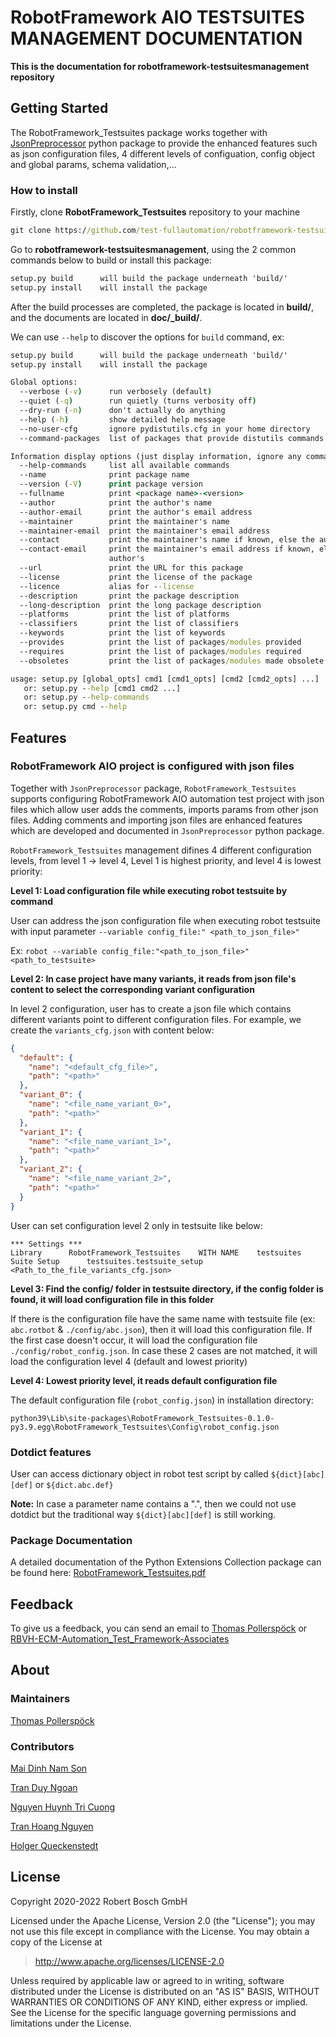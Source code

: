 # RobotFramework AIO TESTSUITES MANAGEMENT DOCUMENTATION

**This is the documentation for robotframework-testsuitesmanagement
repository**

## Getting Started

The RobotFramework_Testsuites package works together with
[JsonPreprocessor](https://github.com/test-fullautomation/python-jsonpreprocessor)
python package to provide the enhanced features such as json
configuration files, 4 different levels of configuation, config object
and global params, schema validation,\...

### How to install

Firstly, clone **RobotFramework_Testsuites** repository to your machine

``` bat
git clone https://github.com/test-fullautomation/robotframework-testsuitesmanagement.git
```

Go to **robotframework-testsuitesmanagement**, using the 2 common
commands below to build or install this package:

``` bat
setup.py build      will build the package underneath 'build/'
setup.py install    will install the package
```

After the build processes are completed, the package is located in
**build/**, and the documents are located in **doc/\_build/**.

We can use `--help` to discover the options for `build` command, ex:

``` bat
setup.py build      will build the package underneath 'build/'
setup.py install    will install the package

Global options:
  --verbose (-v)      run verbosely (default)
  --quiet (-q)        run quietly (turns verbosity off)
  --dry-run (-n)      don't actually do anything
  --help (-h)         show detailed help message
  --no-user-cfg       ignore pydistutils.cfg in your home directory
  --command-packages  list of packages that provide distutils commands

Information display options (just display information, ignore any commands)
  --help-commands     list all available commands
  --name              print package name
  --version (-V)      print package version
  --fullname          print <package name>-<version>
  --author            print the author's name
  --author-email      print the author's email address
  --maintainer        print the maintainer's name
  --maintainer-email  print the maintainer's email address
  --contact           print the maintainer's name if known, else the author's
  --contact-email     print the maintainer's email address if known, else the
                      author's
  --url               print the URL for this package
  --license           print the license of the package
  --licence           alias for --license
  --description       print the package description
  --long-description  print the long package description
  --platforms         print the list of platforms
  --classifiers       print the list of classifiers
  --keywords          print the list of keywords
  --provides          print the list of packages/modules provided
  --requires          print the list of packages/modules required
  --obsoletes         print the list of packages/modules made obsolete

usage: setup.py [global_opts] cmd1 [cmd1_opts] [cmd2 [cmd2_opts] ...]
   or: setup.py --help [cmd1 cmd2 ...]
   or: setup.py --help-commands
   or: setup.py cmd --help
```

## Features

### RobotFramework AIO project is configured with json files

Together with `JsonPreprocessor` package, `RobotFramework_Testsuites`
supports configuring RobotFramework AIO automation test project with
json files which allow user adds the comments, imports params from other
json files. Adding comments and importing json files are enhanced
features which are developed and documented in `JsonPreprocessor` python
package.

`RobotFramework_Testsuites` management difines 4 different configuration
levels, from level 1 -\> level 4, Level 1 is highest priority, and level
4 is lowest priority:

**Level 1: Load configuration file while executing robot testsuite by
command**

User can address the json configuration file when executing robot
testsuite with input parameter
`--variable config_file:" <path_to_json_file>"`

Ex:
`robot --variable config_file:"<path_to_json_file>" <path_to_testsuite>`

**Level 2: In case project have many variants, it reads from json
file\'s content to select the corresponding variant configuration**

In level 2 configuration, user has to create a json file which contains
different variants point to different configuration files. For example,
we create the `variants_cfg.json` with content below:

``` json
{
  "default": {
    "name": "<default_cfg_file>",
    "path": "<path>"
  },
  "variant_0": {
    "name": "<file_name_variant_0>",
    "path": "<path>"
  },
  "variant_1": {
    "name": "<file_name_variant_1>",
    "path": "<path>"
  },
  "variant_2": {
    "name": "<file_name_variant_2>",
    "path": "<path>"
  }
}
```

User can set configuration level 2 only in testsuite like below:

``` robot
*** Settings ***
Library      RobotFramework_Testsuites    WITH NAME    testsuites
Suite Setup      testsuites.testsuite_setup    <Path_to_the_file_variants_cfg.json>
```

**Level 3: Find the config/ folder in testsuite directory, if the config
folder is found, it will load configuration file in this folder**

If there is the configuration file have the same name with testsuite
file (ex: `abc.rotbot` & `./config/abc.json`), then it will load this
configuration file. If the first case doesn\'t occur, it will load the
configuration file `./config/robot_config.json`. In case these 2 cases
are not matched, it will load the configuration level 4 (default and
lowest priority)

**Level 4: Lowest priority level, it reads default configuration file**

The default configuration file (`robot_config.json`) in installation
directory:

`python39\Lib\site-packages\RobotFramework_Testsuites-0.1.0-py3.9.egg\RobotFramework_Testsuites\Config\robot_config.json`

### Dotdict features

User can access dictionary object in robot test script by called
`${dict}[abc][def]` or `${dict.abc.def}`

**Note:** In case a parameter name contains a \".\", then we could not
use dotdict but the traditional way `${dict}[abc][def]` is still
working.

### Package Documentation

A detailed documentation of the Python Extensions Collection package can
be found here:
[RobotFramework_Testsuites.pdf](https://github.com/test-fullautomation/robotframework-testsuitesmanagement/blob/develop/RobotFramework_Testsuites/RobotFramework_Testsuites.pdf)

## Feedback

To give us a feedback, you can send an email to [Thomas
Pollerspöck](mailto:Thomas.Pollerspoeck@de.bosch.com) or
[RBVH-ECM-Automation_Test_Framework-Associates](mailto:RBVH-ENG2-CMD-Associates@bcn.bosch.com)

## About

### Maintainers

[Thomas Pollerspöck](mailto:Thomas.Pollerspoeck@de.bosch.com)

### Contributors

[Mai Dinh Nam Son](mailto:Son.MaiDinhNam@vn.bosch.com)

[Tran Duy Ngoan](mailto:Ngoan.TranDuy@vn.bosch.com)

[Nguyen Huynh Tri Cuong](mailto:Cuong.NguyenHuynhTri@vn.bosch.com)

[Tran Hoang Nguyen](mailto:Nguyen.TranHoang@vn.bosch.com)

[Holger Queckenstedt](mailto:Holger.Queckenstedt@de.bosch.com)

## License

Copyright 2020-2022 Robert Bosch GmbH

Licensed under the Apache License, Version 2.0 (the \"License\"); you
may not use this file except in compliance with the License. You may
obtain a copy of the License at

> <http://www.apache.org/licenses/LICENSE-2.0>

Unless required by applicable law or agreed to in writing, software
distributed under the License is distributed on an \"AS IS\" BASIS,
WITHOUT WARRANTIES OR CONDITIONS OF ANY KIND, either express or implied.
See the License for the specific language governing permissions and
limitations under the License.

